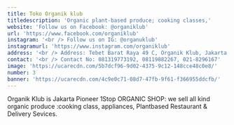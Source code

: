 ```yaml
---
title: Toko Organik klub
titledescription: 'Organic plant-based produce; cooking classes,'
website: 'Follow us on Facebook: @organiklub'
url: 'https://www.facebook.com/organiklub'
instagram: '<br /> Follow us on IG: @organuklub'
instagramurl: 'https://www.instagram.com/organiklub'
address: '<br /> Address: Tebet Barat Raya 49 C, Organik Klub, Jakarta'
contact: '<br /> Contact No: 081319773192, 08119882267, 021-8296167'
image: 'https://ucarecdn.com/5b7dcf96-9d02-4375-9c12-148cce48c0e8/'
number: 3
banner: 'https://ucarecdn.com/4c9e0c71-08d7-47fb-9f61-f366955ddcfb/'
---
```

Organik Klub is Jakarta Pioneer 1Stop ORGANIC SHOP: we sell all kind organic produce :cooking class, appliances, Plantbased Restaurant & Delivery Sevices.
